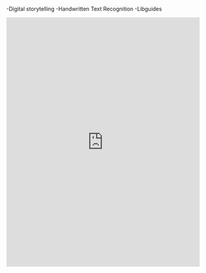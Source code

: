 -Digital storytelling
-Handwritten Text Recognition
-Libguides 

<iframe src='https://cdn.knightlab.com/libs/timeline3/latest/embed/index.html?source=1CvOjdztrLzGUkgKLPuUURAUBb_qy4ZypPO8sJBO71Sg&font=Default&lang=en&initial_zoom=2&height=650' width='100%' height='650' webkitallowfullscreen mozallowfullscreen allowfullscreen frameborder='0'></iframe>
